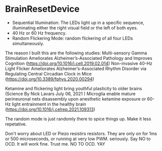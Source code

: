 # BrainResetDevice
- Sequential Illumination: The LEDs light up in a specific sequence, illuminating either the right visual field or the left of both eyes.
- 40 Hz or 60 Hz frequency.
- Random Flickering Mode: random flickering of all four LEDs simultaneously.

The reason I built this are the following studies: 
Multi-sensory Gamma Stimulation Ameliorates Alzheimer’s-Associated Pathology and Improves Cognition   (https://doi.org/10.1016/j.cell.2019.02.014)
Non-invasive 40-Hz Light Flicker Ameliorates Alzheimer’s-Associated Rhythm Disorder via Regulating Central Circadian Clock in Mice   (https://doi.org/10.3389/fphys.2020.00294)

Ketamine and flickering light bring youthful plasticity to older brains    (Science  By Nick Lavars July 06, 2021 )
Microglia enable mature perineuronal nets disassembly upon anesthetic ketamine exposure or 60-Hz light entrainment in the healthy brain (https://doi.org/10.1016/j.celrep.2021.109313)

The random mode is just randomly there to spice things up. Make it less repetative.

Don't worry about LED or Piezo resistirs resistors. They are only on for 1ms or 500 microseconds, or running at very low PWM. seriously. Say NO to OCD. It will work fine. Trust me. NO TO OCD. YAY
